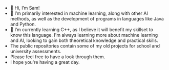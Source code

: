 - 👋 Hi, I’m Sam!
- 👀 I’m primarily interested in machine learning, along with other AI methods, as well as the development of programs in languages like Java and Python.
- 🌱 I’m currently learning C++, as I believe it will benefit my skillset to know this language. I'm always learning more about machine learning and AI, looking to gain both theoretical knowledge and practical skills.
- The public repositories contain some of my old projects for school and university assessments.
- Please feel free to have a look through them.
- I hope you're having a great day.
<!---
SJHs-GitHub/SJHs-GitHub is a ✨ special ✨ repository because its `README.md` (this file) appears on your GitHub profile.
You can click the Preview link to take a look at your changes.
--->
